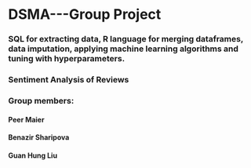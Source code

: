 # DSMA---Group Project
### SQL for extracting data, R language for merging dataframes, data imputation, applying machine learning algorithms and tuning with hyperparameters.
### Sentiment Analysis of Reviews

### Group members:
#### Peer Maier
#### Benazir Sharipova
#### Guan Hung Liu
